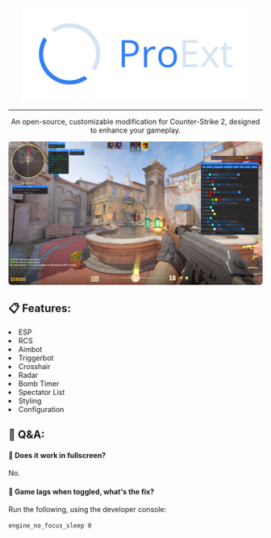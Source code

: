 <div align="center">
    <img src="./assets/banner.png" width="450"/>
</div>

---

<p align="center">
    An open-source, customizable modification for Counter-Strike 2, designed to enhance your gameplay.
</p>

<div align="center">
    <img src="./assets/showcase.png"/>
</div>

<h2>📋 Features:</h2>
<li>ESP</li>
<li>RCS</li>
<li>Aimbot</li>
<li>Triggerbot</li>
<li>Crosshair</li>
<li>Radar</li>
<li>Bomb Timer</li>
<li>Spectator List</li>
<li>Styling</li>
<li>Configuration</li>

<h2>💬 Q&A:</h2>
<h4><b>🤔  Does it work in fullscreen?</b></h4>
<p>No.</p>

<h4><b>🤔  Game lags when toggled, what's the fix?</b></h4>
<p>Run the following, using the developer console:</p>
<code>engine_no_focus_sleep 0</code>
